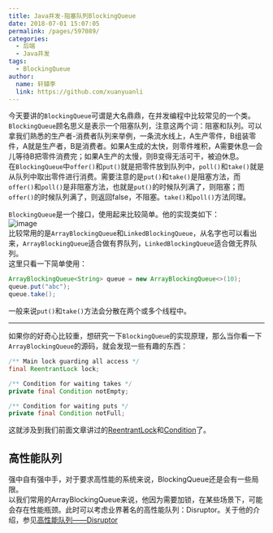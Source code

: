 ```yaml
---
title: Java并发-阻塞队列BlockingQueue
date: 2018-07-01 15:07:05
permalink: /pages/597089/
categories:
  - 后端
  - Java并发
tags:
  - BlockingQueue
author: 
  name: 轩辕李
  link: https://github.com/xuanyuanli
---
```


今天要讲的`BlockingQueue`可谓是大名鼎鼎，在并发编程中比较常见的一个类。  
`BlockingQueue`顾名思义是表示一个阻塞队列，注意这两个词：阻塞和队列。可以拿我们熟悉的生产者-消费者队列来举例，一条流水线上，A生产零件，B组装零件，A就是生产者，B是消费者。如果A生成的太快，则零件堆积，A需要休息一会儿等待B把零件消费完；如果A生产的太慢，则B变得无活可干，被迫休息。  
在`BlockingQueue`中`offer()`和`put()`就是把零件放到队列中，`poll()`和`take()`就是从队列中取出零件进行消费。需要注意的是`put()`和`take()`是阻塞方法，而`offer()`和`poll()`是非阻塞方法，也就是`put()`的时候队列满了，则阻塞；而`offer()`的时候队列满了，则返回false，不阻塞。`take()`和`poll()`方法同理。  
<!-- more -->

`BlockingQueue`是一个接口，使用起来比较简单。他的实现类如下：  
![image](https://cdn.staticaly.com/gh/xuanyuanli/Img@master/picx/image.2qappkzmpag0.jpg)  
比较常用的是`ArrayBlockingQueue`和`LinkedBlockingQueue`，从名字也可以看出来，`ArrayBlockingQueue`适合做有界队列，`LinkedBlockingQueue`适合做无界队列。  
这里只看一下简单使用：
```java
ArrayBlockingQueue<String> queue = new ArrayBlockingQueue<>(10);
queue.put("abc");
queue.take();
```
一般来说`put()`和`take()`方法会分散在两个或多个线程中。

--- 

如果你的好奇心比较重，想研究一下`BlockingQueue`的实现原理，那么当你看一下`ArrayBlockingQueue`的源码，就会发现一些有趣的东西：
```java
/** Main lock guarding all access */
final ReentrantLock lock;

/** Condition for waiting takes */
private final Condition notEmpty;

/** Condition for waiting puts */
private final Condition notFull;
```
这就涉及到我们前面文章讲过的[ReentrantLock](/pages/cb2003/)和[Condition](/pages/cb2003/)了。

## 高性能队列
强中自有强中手，对于要求高性能的系统来说，BlockingQueue还是会有一些局限。  
以我们常用的ArrayBlockingQueue来说，他因为需要加锁，在某些场景下，可能会存在性能瓶颈。此时可以考虑业界著名的高性能队列：Disruptor。关于他的介绍，参见[高性能队列——Disruptor](https://tech.meituan.com/2016/11/18/disruptor.html)
